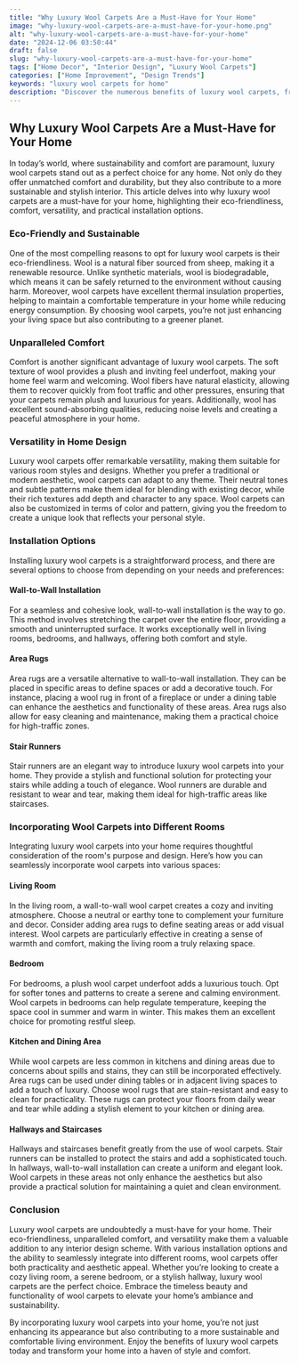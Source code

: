 ```yaml
---
title: "Why Luxury Wool Carpets Are a Must-Have for Your Home"
image: "why-luxury-wool-carpets-are-a-must-have-for-your-home.png"
alt: "why-luxury-wool-carpets-are-a-must-have-for-your-home"
date: "2024-12-06 03:50:44"
draft: false
slug: "why-luxury-wool-carpets-are-a-must-have-for-your-home"
tags: ["Home Decor", "Interior Design", "Luxury Wool Carpets"]
categories: ["Home Improvement", "Design Trends"]
keywords: "luxury wool carpets for home"
description: "Discover the numerous benefits of luxury wool carpets, from their eco-friendly nature to their unparalleled comfort and versatility in home design. Learn about various installation options and how to seamlessly integrate them into your living spaces."
---
```


## Why Luxury Wool Carpets Are a Must-Have for Your Home

In today’s world, where sustainability and comfort are paramount, luxury wool carpets stand out as a perfect choice for any home. Not only do they offer unmatched comfort and durability, but they also contribute to a more sustainable and stylish interior. This article delves into why luxury wool carpets are a must-have for your home, highlighting their eco-friendliness, comfort, versatility, and practical installation options.

### Eco-Friendly and Sustainable

One of the most compelling reasons to opt for luxury wool carpets is their eco-friendliness. Wool is a natural fiber sourced from sheep, making it a renewable resource. Unlike synthetic materials, wool is biodegradable, which means it can be safely returned to the environment without causing harm. Moreover, wool carpets have excellent thermal insulation properties, helping to maintain a comfortable temperature in your home while reducing energy consumption. By choosing wool carpets, you’re not just enhancing your living space but also contributing to a greener planet.

### Unparalleled Comfort

Comfort is another significant advantage of luxury wool carpets. The soft texture of wool provides a plush and inviting feel underfoot, making your home feel warm and welcoming. Wool fibers have natural elasticity, allowing them to recover quickly from foot traffic and other pressures, ensuring that your carpets remain plush and luxurious for years. Additionally, wool has excellent sound-absorbing qualities, reducing noise levels and creating a peaceful atmosphere in your home.

### Versatility in Home Design

Luxury wool carpets offer remarkable versatility, making them suitable for various room styles and designs. Whether you prefer a traditional or modern aesthetic, wool carpets can adapt to any theme. Their neutral tones and subtle patterns make them ideal for blending with existing decor, while their rich textures add depth and character to any space. Wool carpets can also be customized in terms of color and pattern, giving you the freedom to create a unique look that reflects your personal style.

### Installation Options

Installing luxury wool carpets is a straightforward process, and there are several options to choose from depending on your needs and preferences:

#### Wall-to-Wall Installation

For a seamless and cohesive look, wall-to-wall installation is the way to go. This method involves stretching the carpet over the entire floor, providing a smooth and uninterrupted surface. It works exceptionally well in living rooms, bedrooms, and hallways, offering both comfort and style.

#### Area Rugs

Area rugs are a versatile alternative to wall-to-wall installation. They can be placed in specific areas to define spaces or add a decorative touch. For instance, placing a wool rug in front of a fireplace or under a dining table can enhance the aesthetics and functionality of these areas. Area rugs also allow for easy cleaning and maintenance, making them a practical choice for high-traffic zones.

#### Stair Runners

Stair runners are an elegant way to introduce luxury wool carpets into your home. They provide a stylish and functional solution for protecting your stairs while adding a touch of elegance. Wool runners are durable and resistant to wear and tear, making them ideal for high-traffic areas like staircases.

### Incorporating Wool Carpets into Different Rooms

Integrating luxury wool carpets into your home requires thoughtful consideration of the room's purpose and design. Here’s how you can seamlessly incorporate wool carpets into various spaces:

#### Living Room

In the living room, a wall-to-wall wool carpet creates a cozy and inviting atmosphere. Choose a neutral or earthy tone to complement your furniture and decor. Consider adding area rugs to define seating areas or add visual interest. Wool carpets are particularly effective in creating a sense of warmth and comfort, making the living room a truly relaxing space.

#### Bedroom

For bedrooms, a plush wool carpet underfoot adds a luxurious touch. Opt for softer tones and patterns to create a serene and calming environment. Wool carpets in bedrooms can help regulate temperature, keeping the space cool in summer and warm in winter. This makes them an excellent choice for promoting restful sleep.

#### Kitchen and Dining Area

While wool carpets are less common in kitchens and dining areas due to concerns about spills and stains, they can still be incorporated effectively. Area rugs can be used under dining tables or in adjacent living spaces to add a touch of luxury. Choose wool rugs that are stain-resistant and easy to clean for practicality. These rugs can protect your floors from daily wear and tear while adding a stylish element to your kitchen or dining area.

#### Hallways and Staircases

Hallways and staircases benefit greatly from the use of wool carpets. Stair runners can be installed to protect the stairs and add a sophisticated touch. In hallways, wall-to-wall installation can create a uniform and elegant look. Wool carpets in these areas not only enhance the aesthetics but also provide a practical solution for maintaining a quiet and clean environment.

### Conclusion

Luxury wool carpets are undoubtedly a must-have for your home. Their eco-friendliness, unparalleled comfort, and versatility make them a valuable addition to any interior design scheme. With various installation options and the ability to seamlessly integrate into different rooms, wool carpets offer both practicality and aesthetic appeal. Whether you’re looking to create a cozy living room, a serene bedroom, or a stylish hallway, luxury wool carpets are the perfect choice. Embrace the timeless beauty and functionality of wool carpets to elevate your home’s ambiance and sustainability.

By incorporating luxury wool carpets into your home, you’re not just enhancing its appearance but also contributing to a more sustainable and comfortable living environment. Enjoy the benefits of luxury wool carpets today and transform your home into a haven of style and comfort.